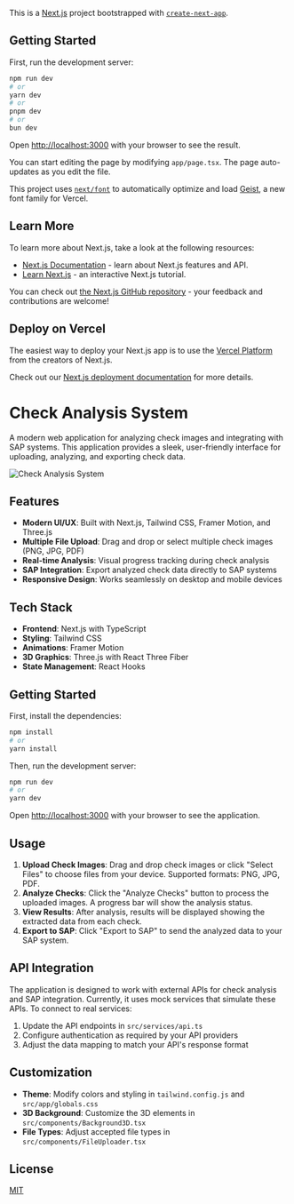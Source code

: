 This is a [Next.js](https://nextjs.org) project bootstrapped with [`create-next-app`](https://nextjs.org/docs/app/api-reference/cli/create-next-app).

## Getting Started

First, run the development server:

```bash
npm run dev
# or
yarn dev
# or
pnpm dev
# or
bun dev
```

Open [http://localhost:3000](http://localhost:3000) with your browser to see the result.

You can start editing the page by modifying `app/page.tsx`. The page auto-updates as you edit the file.

This project uses [`next/font`](https://nextjs.org/docs/app/building-your-application/optimizing/fonts) to automatically optimize and load [Geist](https://vercel.com/font), a new font family for Vercel.

## Learn More

To learn more about Next.js, take a look at the following resources:

- [Next.js Documentation](https://nextjs.org/docs) - learn about Next.js features and API.
- [Learn Next.js](https://nextjs.org/learn) - an interactive Next.js tutorial.

You can check out [the Next.js GitHub repository](https://github.com/vercel/next.js) - your feedback and contributions are welcome!

## Deploy on Vercel

The easiest way to deploy your Next.js app is to use the [Vercel Platform](https://vercel.com/new?utm_medium=default-template&filter=next.js&utm_source=create-next-app&utm_campaign=create-next-app-readme) from the creators of Next.js.

Check out our [Next.js deployment documentation](https://nextjs.org/docs/app/building-your-application/deploying) for more details.

# Check Analysis System

A modern web application for analyzing check images and integrating with SAP systems. This application provides a sleek, user-friendly interface for uploading, analyzing, and exporting check data.

![Check Analysis System](public/screenshot.png)

## Features

- **Modern UI/UX**: Built with Next.js, Tailwind CSS, Framer Motion, and Three.js
- **Multiple File Upload**: Drag and drop or select multiple check images (PNG, JPG, PDF)
- **Real-time Analysis**: Visual progress tracking during check analysis
- **SAP Integration**: Export analyzed check data directly to SAP systems
- **Responsive Design**: Works seamlessly on desktop and mobile devices

## Tech Stack

- **Frontend**: Next.js with TypeScript
- **Styling**: Tailwind CSS
- **Animations**: Framer Motion
- **3D Graphics**: Three.js with React Three Fiber
- **State Management**: React Hooks

## Getting Started

First, install the dependencies:

```bash
npm install
# or
yarn install
```

Then, run the development server:

```bash
npm run dev
# or
yarn dev
```

Open [http://localhost:3000](http://localhost:3000) with your browser to see the application.

## Usage

1. **Upload Check Images**: Drag and drop check images or click "Select Files" to choose files from your device. Supported formats: PNG, JPG, PDF.
2. **Analyze Checks**: Click the "Analyze Checks" button to process the uploaded images. A progress bar will show the analysis status.
3. **View Results**: After analysis, results will be displayed showing the extracted data from each check.
4. **Export to SAP**: Click "Export to SAP" to send the analyzed data to your SAP system.

## API Integration

The application is designed to work with external APIs for check analysis and SAP integration. Currently, it uses mock services that simulate these APIs. To connect to real services:

1. Update the API endpoints in `src/services/api.ts`
2. Configure authentication as required by your API providers
3. Adjust the data mapping to match your API's response format

## Customization

- **Theme**: Modify colors and styling in `tailwind.config.js` and `src/app/globals.css`
- **3D Background**: Customize the 3D elements in `src/components/Background3D.tsx`
- **File Types**: Adjust accepted file types in `src/components/FileUploader.tsx`

## License

[MIT](LICENSE)
